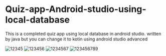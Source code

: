 # Quiz-app-Android-studio-using-local-database
This is a completed quiz app using local database in android studio. 
written by java but you can change it to kotin using android studio advanced


![12345](https://github.com/TungDuongTa/Quiz-app-Android-studio-using-local-database/assets/141515730/e4e201c1-0653-4988-9de9-fb67eaf91b41)
![123456](https://github.com/TungDuongTa/Quiz-app-Android-studio-using-local-database/assets/141515730/f7e4b179-6044-4817-809f-e4748aa3c3cc)
![1234567](https://github.com/TungDuongTa/Quiz-app-Android-studio-using-local-database/assets/141515730/38642d8a-a2af-4501-bbbd-1ad6b678c945)
![123456789](https://github.com/TungDuongTa/Quiz-app-Android-studio-using-local-database/assets/141515730/8e656cbb-10cc-4435-8a98-2f285a0bf6a0)

